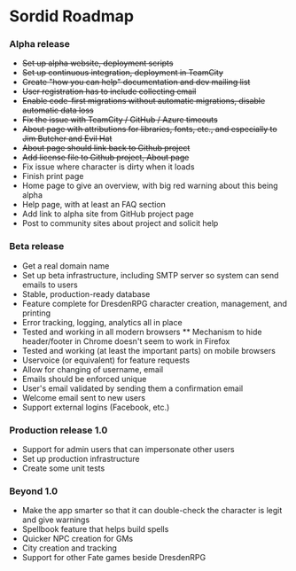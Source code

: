 Sordid Roadmap
======
### Alpha release
* ~~Set up alpha website, deployment scripts~~
* ~~Set up continuous integration, deployment in TeamCity~~
* ~~Create "how you can help" documentation and dev mailing list~~
* ~~User registration has to include collecting email~~
* ~~Enable code-first migrations without automatic migrations, disable automatic data loss~~
* ~~Fix the issue with TeamCity / GitHub / Azure timeouts~~
* ~~About page with attributions for libraries, fonts, etc., and especially to Jim Butcher and Evil Hat~~
* ~~About page should link back to Github project~~
* ~~Add license file to Github project, About page~~
* Fix issue where character is dirty when it loads
* Finish print page
* Home page to give an overview, with big red warning about this being alpha
* Help page, with at least an FAQ section
* Add link to alpha site from GitHub project page
* Post to community sites about project and solicit help

### Beta release
* Get a real domain name
* Set up beta infrastructure, including SMTP server so system can send emails to users
* Stable, production-ready database
* Feature complete for DresdenRPG character creation, management, and printing
* Error tracking, logging, analytics all in place
* Tested and working in all modern browsers
** Mechanism to hide header/footer in Chrome doesn't seem to work in Firefox
* Tested and working (at least the important parts) on mobile browsers
* Uservoice (or equivalent) for feature requests
* Allow for changing of username, email
* Emails should be enforced unique
* User's email validated by sending them a confirmation email
* Welcome email sent to new users
* Support external logins (Facebook, etc.)

### Production release 1.0
* Support for admin users that can impersonate other users
* Set up production infrastructure
* Create some unit tests

### Beyond 1.0
* Make the app smarter so that it can double-check the character is legit and give warnings
* Spellbook feature that helps build spells
* Quicker NPC creation for GMs
* City creation and tracking
* Support for other Fate games beside DresdenRPG
